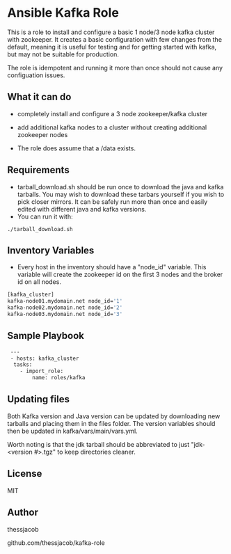 # Ansible Kafka Role

This is a role to install and configure a basic 1 node/3 node kafka cluster with zookeeper.
It creates a basic configuration with few changes from the default, meaning it is useful for 
testing and for getting started with kafka, but may not be suitable for production.

The role is idempotent and running it more than once should not cause any configuation issues.

## What it can do

- completely install and configure a 3 node zookeeper/kafka cluster
- add additional kafka nodes to a cluster without creating additional zookeeper nodes

- The role does assume that a /data exists.

## Requirements

- tarball\_download.sh should be run once to download the java and kafka tarballs. You may wish to
download these tarbars yourself if you wish to pick closer mirrors. It can be safely run more than once
and easily edited with different java and kafka versions.
- You can run it with: 
```
./tarball_download.sh
```

## Inventory Variables

- Every host in the inventory should have a "node\_id" variable. This variable will create the
zookeeper id on the first 3 nodes and the broker id on all nodes. 

``` sh
[kafka_cluster]
kafka-node01.mydomain.net node_id='1'
kafka-node02.mydomain.net node_id='2'
kafka-node03.mydomain.net node_id='3'
```

## Sample Playbook

```sh
 ---
 - hosts: kafka_cluster
  tasks:
    - import_role:
        name: roles/kafka
```

## Updating files

Both Kafka version and Java version can be updated by downloading new tarballs and placing them in the
files folder. The version variables should then be updated in kafka/vars/main/vars.yml. 

Worth noting is that the jdk tarball should be abbreviated to just "jdk-<version #>.tgz" to keep 
directories cleaner.

## License
MIT

## Author

thessjacob

github.com/thessjacob/kafka-role
